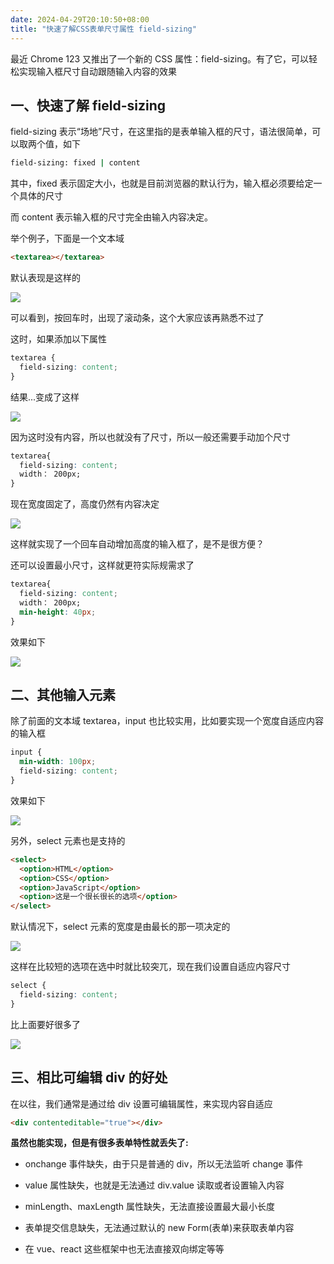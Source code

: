 ```yaml
---
date: 2024-04-29T20:10:50+08:00
title: "快速了解CSS表单尺寸属性 field-sizing"
---
```


最近 Chrome 123 又推出了一个新的 CSS 属性：field-sizing。有了它，可以轻松实现输入框尺寸自动跟随输入内容的效果

## 一、快速了解 field-sizing

field-sizing 表示“场地”尺寸，在这里指的是表单输入框的尺寸，语法很简单，可以取两个值，如下

```sh
field-sizing: fixed | content
```

其中，fixed 表示固定大小，也就是目前浏览器的默认行为，输入框必须要给定一个具体的尺寸

而 content 表示输入框的尺寸完全由输入内容决定。

举个例子，下面是一个文本域

```html
<textarea></textarea>
```

默认表现是这样的

![](../assets/images/articles/17/01.gif)

可以看到，按回车时，出现了滚动条，这个大家应该再熟悉不过了

这时，如果添加以下属性

```css
textarea {
  field-sizing: content;
}
```

结果...变成了这样

![](../assets/images/articles/17/02.png)

因为这时没有内容，所以也就没有了尺寸，所以一般还需要手动加个尺寸

```css
textarea{
  field-sizing: content;
  width： 200px;
}
```

现在宽度固定了，高度仍然有内容决定

![](../assets/images/articles/17/03.gif)

这样就实现了一个回车自动增加高度的输入框了，是不是很方便？

还可以设置最小尺寸，这样就更符实际规需求了

```css
textarea{
  field-sizing: content;
  width： 200px;
  min-height: 40px;
}
```

效果如下

![](../assets/images/articles/17/05.gif)

## 二、其他输入元素

除了前面的文本域 textarea，input 也比较实用，比如要实现一个宽度自适应内容的输入框

```css
input {
  min-width: 100px;
  field-sizing: content;
}
```

效果如下

![](../assets/images/articles/17/06.gif)

另外，select 元素也是支持的

```html
<select>
  <option>HTML</option>
  <option>CSS</option>
  <option>JavaScript</option>
  <option>这是一个很长很长的选项</option>
</select>
```

默认情况下，select 元素的宽度是由最长的那一项决定的

![](../assets/images/articles/17/07.gif)

这样在比较短的选项在选中时就比较突兀，现在我们设置自适应内容尺寸

```css
select {
  field-sizing: content;
}
```

比上面要好很多了

![](../assets/images/articles/17/08.gif)

## 三、相比可编辑 div 的好处

在以往，我们通常是通过给 div 设置可编辑属性，来实现内容自适应

```html
<div contenteditable="true"></div>
```

**虽然也能实现，但是有很多表单特性就丢失了:**

- onchange 事件缺失，由于只是普通的 div，所以无法监听 change 事件

- value 属性缺失，也就是无法通过 div.value 读取或者设置输入内容

- minLength、maxLength 属性缺失，无法直接设置最大最小长度

- 表单提交信息缺失，无法通过默认的 new Form(表单)来获取表单内容

- 在 vue、react 这些框架中也无法直接双向绑定等等
